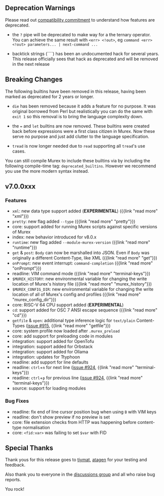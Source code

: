 ## Deprecation Warnings

Please read out [compatibility commitment](https://murex.rocks/compatibility.html) to understand how features are deprecated.

* the `?` pipe will be deprecated to make way for a the ternary operator. You can achieve the same result with `<err> <!out>`, eg `command <err> <!out> parameters... | next-command ...`

* backtick strings (````) has been an undocumented hack for several years. This release officially sees that hack as deprecated and will be removed in the next release

## Breaking Changes

The following builtins have been removed in this release, having been marked as deprecated for 2 years or longer.

* `die` has been removed because it adds a feature for no purpose. It was original borrowed from Perl but realistically you can do the same with `exit 1` so this removal is to bring the language complexity down.

* the `=` and `let` builtins are now removed. These builtins were created back before expressions were a first class citizen in Murex. Now these serve no purpose and just add clutter to the language specification.

* `tread` is now longer needed due to `read` supporting all `tread`'s use cases.

You can still compile Murex to include these builtins via by including the following compile-time tag: `deprecated_builtins`. However we recommend you use the more modern syntax instead.

## v7.0.0xxx

### Features

* `xml`: new data type support added (**EXPERIMENTAL**) ({{link "read more" "xml"}})
* `pretty`: new flag added `--type` ({{link "read more" "pretty"}})
* core: support added for running Murex scripts against specific versions of Murex
* index: new behavior introduced for v8.0.x
* `runtime`: new flag added `--module-murex-version` ({{link "read more" "runtime"}})
* `get` & `post`: `Body` can now be marshalled into JSON. Even if `Body` was originally a different Content-Type, like XML ({{link "read more" "get"}})
* `onPrompt`: new event interrupt: `command-completion` ({{link "read more" "onPrompt"}})
* readline: VIM command mode ({{link "read more" "terminal-keys"}})
* `$MUREX_HISTORY`: new environmental variable for changing the write location of Murex's history file ({{link "read more" "murex_history"}})
* `$MUREX_CONFIG_DIR`: new environmental variable for changing the write location of all of Murex's config and profiles ({{link "read more" "murex_config_dir"}})
* core: RISC-V 64 CPU support added (**EXPERIMENTAL**)
* `cd`: support added for OSC 7 ANSI escape sequence ({{link "read more" "cd"}})
* `getfile` & `open`: additional type inference logic for `text/plain` Content-Types ([issue #915](https://github.com/lmorg/murex/issues/915), {{link "read more" "getfile"}})
* core: system profile now loaded after `.murex_preload`
* core: add support for preloading code in modules
* integration: support added for OpenTofu
* integration: support added for Orbstack
* integration: support added for Ollama
* integration: updates for Ttyphoon
* readline: add support for line defaults
* readline: `ctrl`+`n` for next line ([issue #924](https://github.com/lmorg/murex/discussions/924), {{link "read more" "terminal-keys"}})
* readline: `ctrl`+`p` for previous line ([issue #924](https://github.com/lmorg/murex/discussions/924), {{link "read more" "terminal-keys"}})
* source: support for loading modules

### Bug Fixes

* readline: fix end of line cursor position bug when using `B` with VIM keys
* readline: don't show preview if no preview is set
* core: file extension checks from HTTP was happening before content-type normalisation
* core: `<fid:var>` was failing to set `$var` with FID

## Special Thanks

Thank yous for this release goes to [tiymat](https://github.com/tiymat), [atagen](https://github.com/atagen) for your testing and feedback.

Also thank you to everyone in the [discussions group](https://github.com/lmorg/murex/discussions) and all who raise bug reports.

You rock!
